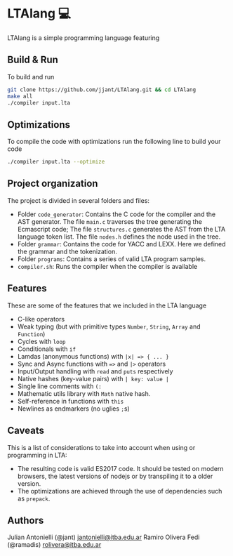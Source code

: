 # LTAlang 💻

LTAlang is a simple programming language featuring

## Build & Run
To build and run
```bash
git clone https://github.com/jjant/LTAlang.git && cd LTAlang
make all
./compiler input.lta
```

## Optimizations
To compile the code with optimizations run the following line to build your code

```bash
./compiler input.lta --optimize
```

## Project organization
The project is divided in several folders and files:

* Folder `code_generator`: Contains the C code for the compiler and the AST generator. The file  `main.c` traverses the tree generating the Ecmascript code; The file `structures.c` generates the AST from the LTA language token list. The file `nodes.h` defines the node used in the tree.
* Folder `grammar`: Contains the code for YACC and LEXX. Here we defined the grammar and the tokenization.
* Folder `programs`: Contains a series of valid LTA program samples.
* `compiler.sh`: Runs the compiler when the compiler is available

## Features
These are some of the features that we included in the LTA language

* C-like operators
* Weak typing (but with primitive types `Number`, `String`, `Array` and `Function`)
* Cycles with `loop`
* Conditionals with `if`
* Lamdas (anonymous functions) with `|x| => { ... }`
* Sync and Async functions with `=>` and `|>` operators
* Input/Output handling with `read` and `puts` respectively
* Native hashes (key-value pairs) with `| key: value |`
* Single line comments with `(:`
* Mathematic utils library with `Math` native hash.
* Self-reference in functions with `this`
* Newlines as endmarkers (no uglies `;`s)

## Caveats
This is a list of considerations to take into account when using or programming in LTA:

* The resulting code is valid ES2017 code. It should be tested on modern browsers, the latest versions of nodejs or by transpiling it to a older version.
* The optimizations are achieved through the use of dependencies such as `prepack`.


## Authors
Julian Antonielli (@jant) jantonielli@itba.edu.ar
Ramiro Olivera Fedi (@ramadis) rolivera@itba.edu.ar
